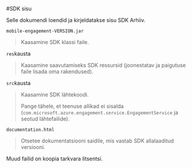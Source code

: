<properties 
    pageTitle="Azure'i mobiilsideseadmete kaasamine Android SDK integreerimine" 
    description="Uusimad värskendused ja toiminguid Android SDK Azure Mobile kaasamine"
    services="mobile-engagement" 
    documentationCenter="mobile" 
    authors="piyushjo" 
    manager="dwrede" 
    editor="" />

<tags 
    ms.service="mobile-engagement" 
    ms.workload="mobile" 
    ms.tgt_pltfrm="mobile-android" 
    ms.devlang="Java" 
    ms.topic="article" 
    ms.date="08/19/2016" 
    ms.author="piyushjo" />

#<a name="sdk-content"></a>SDK sisu

Selle dokumendi loendid ja kirjeldatakse sisu SDK Arhiiv.

`mobile-engagement-VERSION.jar`

> Kaasamine SDK klassi faile.

`res`kausta

> Kaasamine saavutamiseks SDK ressursid (joonestatav ja paigutuse faile lisada oma rakendused).

`src`kausta

> Kaasamine SDK lähtekoodi.
>
> Pange tähele, et teenuse allikad ei sisalda (`com.microsoft.azure.engagement.service.EngagementService` ja seotud lähtefailide).

`documentation.html`

> Otsetee dokumentatsiooni saidile, mis vastab SDK allalaaditud versiooni.

Muud failid on koopia tarkvara litsentsi.
 
